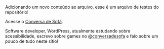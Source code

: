 Adicionando um novo conteúdo ao arquivo, esse é um arquivo de testes do repositório!

Acesse o [Conversa de Sofá](http://www.conversadesofa.com).

Software developer, WordPress, atualmente estudando sobre acessibilidade, escrevo sobre games no [@conversadesofa](http://twitter.com/conversadesofa) e falo sobre um pouco de tudo neste sítio!
